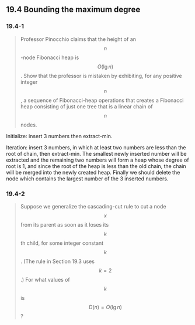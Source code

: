 ## 19.4 Bounding the maximum degree

### 19.4-1

> Professor Pinocchio claims that the height of an $$n$$-node Fibonacci heap is $$O(\lg n)$$. Show that the professor is mistaken by exhibiting, for any positive integer $$n$$, a sequence of Fibonacci-heap operations that creates a Fibonacci heap consisting of just one tree that is a linear chain of $$n$$ nodes.

Initialize: insert 3 numbers then extract-min.

Iteration: insert 3 numbers, in which at least two numbers are less than the root of chain, then extract-min. The smallest newly inserted number will be extracted and the remaining two numbers will form a heap whose degree of root is 1, and since the root of the heap is less than the old chain, the chain will be merged into the newly created heap. Finally we should delete the node which contains the largest number of the 3 inserted numbers.

### 19.4-2

> Suppose we generalize the cascading-cut rule to cut a node $$x$$ from its parent as soon as it loses its $$k$$th child, for some integer constant $$k$$. (The rule in Section 19.3 uses $$k = 2$$.) For what values of $$k$$ is $$D(n) = O(\lg n)$$?

